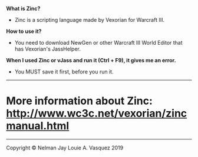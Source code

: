 **What is Zinc?**
 - Zinc is a scripting language made by Vexorian for Warcraft III.
 
**How to use it?**
 - You need to download NewGen or other Warcraft III World Editor that has Vexorian's JassHelper.
 
**When I used Zinc or vJass and run it (Ctrl + F9), it gives me an error.**
 - You MUST save it first, before you run it. 

---

# More information about Zinc: http://www.wc3c.net/vexorian/zincmanual.html

---

Copyright © Nelman Jay Louie A. Vasquez 2019
